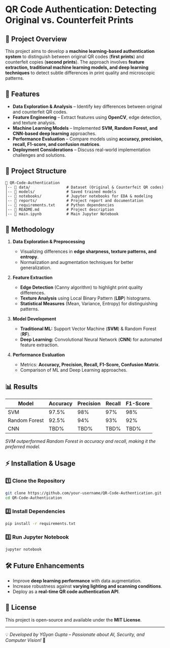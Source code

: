 # QR Code Authentication: Detecting Original vs. Counterfeit Prints

## 📌 Project Overview
This project aims to develop a **machine learning-based authentication system** to distinguish between original QR codes (**first prints**) and counterfeit copies (**second prints**). The approach involves **feature extraction, traditional machine learning models, and deep learning techniques** to detect subtle differences in print quality and microscopic patterns.

## 🚀 Features
- **Data Exploration & Analysis** – Identify key differences between original and counterfeit QR codes.
- **Feature Engineering** – Extract features using **OpenCV**, edge detection, and texture analysis.
- **Machine Learning Models** – Implemented **SVM, Random Forest, and CNN-based deep learning** approaches.
- **Performance Evaluation** – Compare models using **accuracy, precision, recall, F1-score, and confusion matrices**.
- **Deployment Considerations** – Discuss real-world implementation challenges and solutions.

## 📂 Project Structure
```
📁 QR-Code-Authentication
│-- 📂 data/                # Dataset (Original & Counterfeit QR codes)
│-- 📂 models/              # Saved trained models
│-- 📂 notebooks/           # Jupyter notebooks for EDA & modeling
│-- 📂 reports/             # Project report and documentation
│-- 📜 requirements.txt     # Python dependencies
│-- 📜 README.md            # Project description
│-- 📜 main.ipynb           # Main Jupyter Notebook
```

## 🔬 Methodology
1. **Data Exploration & Preprocessing**
   - Visualizing differences in **edge sharpness, texture patterns, and entropy**.
   - Normalization and augmentation techniques for better generalization.

2. **Feature Extraction**
   - **Edge Detection** (Canny algorithm) to highlight print quality differences.
   - **Texture Analysis** using Local Binary Pattern (**LBP**) histograms.
   - **Statistical Measures** (Mean, Variance, Entropy) for distinguishing patterns.

3. **Model Development**
   - **Traditional ML:** Support Vector Machine (**SVM**) & Random Forest (**RF**).
   - **Deep Learning:** Convolutional Neural Network (**CNN**) for automated feature extraction.

4. **Performance Evaluation**
   - Metrics: **Accuracy, Precision, Recall, F1-Score, Confusion Matrix**.
   - Comparison of ML and Deep Learning approaches.

## 📊 Results
| Model        | Accuracy | Precision | Recall | F1-Score |
|-------------|----------|-----------|--------|----------|
| SVM         | 97.5%    | 98%       | 97%    | 98%      |
| Random Forest | 92.5%  | 94%       | 93%    | 92%      |
| CNN         | TBD%     | TBD%      | TBD%   | TBD%     |

_SVM outperformed Random Forest in accuracy and recall, making it the preferred model._

## ⚡ Installation & Usage
### 1️⃣ Clone the Repository
```bash
git clone https://github.com/your-username/QR-Code-Authentication.git
cd QR-Code-Authentication
```
### 2️⃣ Install Dependencies
```bash
pip install -r requirements.txt
```
### 3️⃣ Run Jupyter Notebook
```bash
jupyter notebook
```

## 🛠️ Future Enhancements
- Improve **deep learning performance** with data augmentation.
- Increase robustness against **varying lighting and scanning conditions**.
- Deploy as a **real-time QR code authentication API**.

## 📝 License
This project is open-source and available under the **MIT License**.

---
💡 _Developed by YGyan Gupta – Passionate about AI, Security, and Computer Vision!_ 🚀

